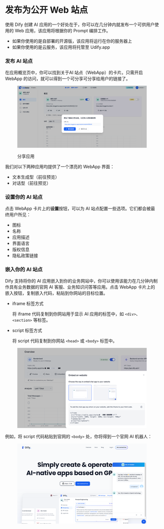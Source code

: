 # 发布为公开 Web 站点

使用 Dify 创建 AI 应用的一个好处在于，你可以在几分钟内就发布一个可供用户使用的 Web 应用，该应用将根据你的 Prompt 编排工作。

* 如果你使用的是自部署的开源版，该应用将运行在你的服务器上
* 如果你使用的是云服务，该应用将托管至 Udify.app

### 发布 AI 站点

在应用概览页中，你可以找到关于AI 站点（WebApp）的卡片。只需开启 WebApp 的访问，就可以得到一个可分享可分享给用户的链接了。

<figure><img src="../../../.gitbook/assets/app-share.png" alt=""><figcaption><p>分享应用</p></figcaption></figure>

我们对以下两种应用均提供了一个漂亮的 WebApp 界面：

* 文本生成型（前往预览）
* 对话型（前往预览）

### 设置你的 AI 站点

点击 WebApp 卡片上的**设置**按钮，可以为 AI 站点配置一些选项。它们都会被最终用户所见：

* 图标
* 名称
* 应用描述
* 界面语言
* 版权信息
* 隐私政策链接

### 嵌入你的 AI 站点

Dify 支持将你的 AI 应用嵌入到你的业务网站中，你可以使用该能力在几分钟内制作具有业务数据的官网 AI 客服、业务知识问答等应用。点击 WebApp 卡片上的嵌入按钮，复制嵌入代码，粘贴到你网站的目标位置。

*   iframe 标签方式

    将 iframe 代码复制到你网站用于显示 AI 应用的标签中，如 `<div>`、`<section>` 等标签。
*   script 标签方式

    将 script 代码复制到你网站 `<head>` 或 `<body>` 标签中。

<figure><img src="../../../.gitbook/assets/image (69).png" alt=""><figcaption></figcaption></figure>

例如，将 script 代码粘贴到官网的 `<body>` 处，你将得到一个官网 AI 机器人：

<figure><img src="../../../.gitbook/assets/image (40).png" alt=""><figcaption></figcaption></figure>
